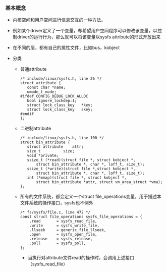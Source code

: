 ### 基本概念

- 内核空间和用户空间进行信息交互的一种方法。
- 例如某个driver定义了一个变量，却希望用户空间程序可以修改该变量，以控制driver的运行行为，那么就可以将该变量以sysfs attribute的形式开放出来

- 在不同的层，都有自己的属性文件，比如bus，kobject

- 分类

  - 普通attribute

    ```
    /* include/linux/sysfs.h, line 26 */
    struct attribute {
       const char *name;
       umode_t mode;
    #ifdef CONFIG_DEBUG_LOCK_ALLOC
       bool ignore_lockdep:1;
       struct lock_class_key   *key;
       struct lock_class_key   skey;
    #endif
    };
    ```

    

  - 二进制attribute

    ```
    /* include/linux/sysfs.h, line 100 */
    struct bin_attribute {
       struct attribute    attr;
       size_t          size;
       void *private;
       ssize_t (*read)(struct file *, struct kobject *, 
           struct bin_attribute *, char *, loff_t, size_t);
       ssize_t (*write)(struct file *,struct kobject *, 
           struct bin_attribute *, char *, loff_t, size_t);
       int (*mmap)(struct file *, struct kobject *, 
           struct bin_attribute *attr, struct vm_area_struct *vma);
    };
    ```

  - 所有的文件系统，都会定义一个struct file_operations变量，用于描述本文件系统的操作接口，sysfs也不例外

    ```
    /* fs/sysfs/file.c, line 472 */
    const struct file_operations sysfs_file_operations = {
        .read       = sysfs_read_file,
        .write      = sysfs_write_file,
        .llseek     = generic_file_llseek,
        .open       = sysfs_open_file,
        .release    = sysfs_release,
        .poll       = sysfs_poll,
    };
    ```

    - 当执行对attribute文件read的操作时，会调用上述接口（sysfs_read_file）